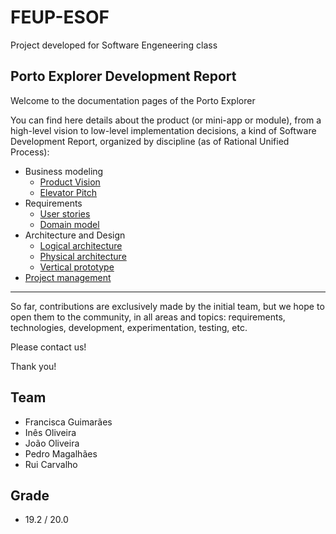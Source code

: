 # FEUP-ESOF
Project developed for Software Engeneering class

## Porto Explorer Development Report

Welcome to the documentation pages of the Porto Explorer

You can find here details about the product (or mini-app or module), from a high-level vision to low-level implementation decisions, a kind of Software Development Report, organized by discipline (as of Rational Unified Process): 

* Business modeling 
  * [Product Vision](docs/ProductVision.md)
  * [Elevator Pitch](docs/ElevatorPitch.md)
* Requirements
  * [User stories](docs/requirements.md#User-stories)
  * [Domain model](docs/requirements.md#Domain-model)
* Architecture and Design 
  * [Logical architecture](docs/ArchitectureAndDesign.md#Logical-arquitecture)
  * [Physical architecture](docs/ArchitectureAndDesign.md#Physical-architecture)
  * [Vertical prototype](docs/ArchitectureAndDesign.md#Vertical-prototype)
* [Project management](docs/ProjectManagement.md)

<hr>

So far, contributions are exclusively made by the initial team, but we hope to open them to the community, in all areas and topics: requirements, technologies, development, experimentation, testing, etc.

Please contact us! 

Thank you!

## Team

- Francisca Guimarães
- Inês Oliveira
- João Oliveira
- Pedro Magalhães
- Rui Carvalho

## Grade

- 19.2 / 20.0


